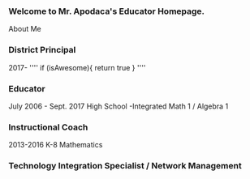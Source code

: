 ### Welcome to Mr. Apodaca's Educator Homepage.
About Me

### District Principal
2017-
''''
if (isAwesome){
      return true
    }
''''

### Educator
July 2006 - Sept. 2017
High School
-Integrated Math 1 / Algebra 1

### Instructional Coach
2013-2016
K-8 Mathematics

### Technology Integration Specialist / Network Management

